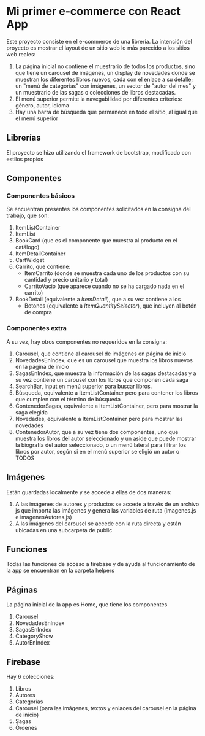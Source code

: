 # Mi primer e-commerce con React App

Este proyecto consiste en el e-commerce de una librería.
La intención del proyecto es mostrar el layout de un sitio web lo más parecido a los sitios web reales:

1. La página inicial no contiene el muestrario de todos los productos, sino que tiene un carousel de imágenes, un display de novedades donde se muestran los diferentes libros nuevos, cada con el enlace a su detalle; un "menú de categorías" con imágenes, un sector de "autor del mes" y un muestrario de las sagas o colecciones de libros destacadas.
1. El menú superior permite la navegabilidad por diferentes criterios: género, autor, idioma
1. Hay una barra de búsqueda que permanece en todo el sitio, al igual que el menú superior

## Librerías

El proyecto se hizo utilizando el framework de bootstrap, modificado con estilos propios

## Componentes

### Componentes básicos

Se encuentran presentes los componentes solicitados en la consigna del trabajo, que son:

1. ItemListContainer
1. ItemList
1. BookCard (que es el componente que muestra al producto en el catálogo)
1. ItemDetailContainer
1. CartWidget
1. Carrito, que contiene:
   - ItemCarrito (donde se muestra cada uno de los productos con su cantidad y precio unitario y total)
   - CarritoVacio (que aparece cuando no se ha cargado nada en el carrito)
1. BookDetail (equivalente a _ItemDetail_), que a su vez contiene a los
   - Botones (equivalente a _ItemQuantitySelector_), que incluyen al botón de compra

### Componentes extra

A su vez, hay otros componentes no requeridos en la consigna:

1. Carousel, que contiene al carousel de imágenes en página de inicio
1. NovedadesEnIndex, que es un carousel que muestra los libros nuevos en la página de inicio
1. SagasEnIndex, que muestra la información de las sagas destacadas y a su vez contiene un carousel con los libros que componen cada saga
1. SearchBar, input en menú superior para buscar libros.
1. Búsqueda, equivalente a ItemListContainer pero para contener los libros que cumplen con el término de búsqueda
1. ContenedorSagas, equivalente a ItemListContainer, pero para mostrar la saga elegida
1. Novedades, equivalente a ItemListContainer pero para mostrar las novedades
1. ContenedorAutor, que a su vez tiene dos componentes, uno que muestra los libros del autor seleccionado y un aside que puede mostrar la biografía del autor seleccionado, o un menú lateral para filtrar los libros por autor, según si en el menú superior se eligió un autor o TODOS

## Imágenes

Están guardadas localmente y se accede a ellas de dos maneras:

1. A las imágenes de autores y productos se accede a través de un archivo js que importa las imágenes y genera las variables de ruta (imagenes.js e imagenesAutores.js)
1. A las imágenes del carousel se accede con la ruta directa y están ubicadas en una subcarpeta de public

## Funciones

Todas las funciones de acceso a firebase y de ayuda al funcionamiento de la app se encuentran en la carpeta helpers

## Páginas

La página inicial de la app es Home, que tiene los componentes

1. Carousel
1. NovedadesEnIndex
1. SagasEnIndex
1. CategoryShow
1. AutorEnIndex

## Firebase

Hay 6 colecciones:

1. Libros
1. Autores
1. Categorías
1. Carousel (para las imágenes, textos y enlaces del carousel en la página de inicio)
1. Sagas
1. Órdenes
